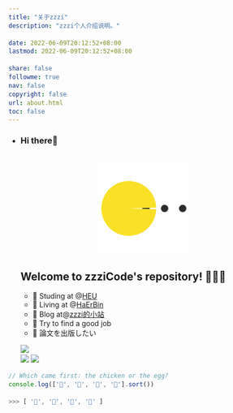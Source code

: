```yaml
---
title: "关于zzzi"
description: "zzzi个人介绍说明。"

date: 2022-06-09T20:12:52+08:00
lastmod: 2022-06-09T20:12:52+08:00

share: false
followme: true
nav: false
copyright: false
url: about.html
toc: false
---
```


- ### Hi there👋

  <div align="center">
  	<br>
  	<img src="https://raw.githubusercontent.com/Aniket965/Aniket965/master/pacman.svg?sanitize=true" width="180" height="180">
  </div>


  ## Welcome to zzziCode's repository! 🎉🎉🎉

  - 🏫 Studing at @<a href="http://www.hrbeu.edu.cn/" target="_blank">HEU</a>
  - 🏡 Living at @[HaErBin](https://zh.wikipedia.org/wiki/%E5%93%88%E5%B0%94%E6%BB%A8%E5%B8%82)
  - 🌱 Blog at@[zzzi的小站](https://zzzicode.github.io/)
  - 🧐 Try to find a good job
  - 🤔 論文を出版したい

  ![](https://img.shields.io/badge/%E5%86%99%E4%BD%9C%E5%B7%A5%E5%85%B7-Typora-blue)  
  ![](https://img.shields.io/badge/%E5%9B%BE%E5%BA%8A-%E8%85%BE%E8%AE%AF%E4%BA%91-blue)  ![](https://img.shields.io/badge/Git-red)

```JavaScript
// Which came first: the chicken or the egg?
console.log(['🥚', '🐣', '🐥', '🐔'].sort())

>>> [ '🐔', '🥚', '🐣', '🐥' ]
```

